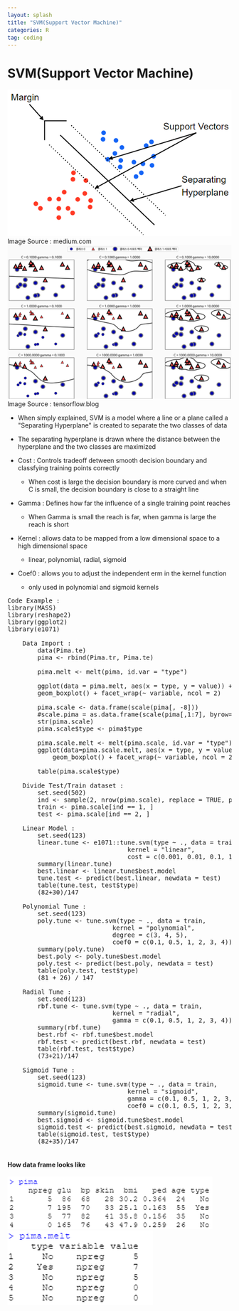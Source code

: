 ```yaml
---
layout: splash
title: "SVM(Support Vector Machine)"
categories: R
tag: coding
---
```

# SVM(Support Vector Machine)
<img src="\assets\images\SVM\HyperPlane.png" alt="Alt text">
Image Source : medium.com
<img src="\assets\images\SVM\Diagram.png" alt="Alt text">
Image Source : tensorflow.blog

 - When simply explained, SVM is a model where a line or a plane called a "Separating Hyperplane" is created to separate the two classes of data
 - The separating hyperplane is drawn where the distance between the hyperplane and the two classes are maximized
 
 - Cost : Controls tradeoff detween smooth decision boundary and classfying training points correctly
     - When cost is large the decision boundary is more curved and when C is small, the decision boundary is close to a straight line
 - Gamma : Defines how far the influence of a single training point reaches
     - When Gamma is small the reach is far, when gamma is large the reach is short
 - Kernel : allows data to be mapped from a low dimensional space to a high dimensional space
     -  linear, polynomial, radial, sigmoid
 - Coef0 : allows you to adjust the independent erm in the kernel function
     - only used in polynomial and sigmoid kernels

<pre>
Code Example : 
library(MASS)
library(reshape2)
library(ggplot2)
library(e1071)

    Data Import : 
        data(Pima.te)
        pima <- rbind(Pima.tr, Pima.te)

        pima.melt <- melt(pima, id.var = "type")

        ggplot(data = pima.melt, aes(x = type, y = value)) +
        geom_boxplot() + facet_wrap(~ variable, ncol = 2)

        pima.scale <- data.frame(scale(pima[, -8]))
        #scale.pima = as.data.frame(scale(pima[,1:7], byrow=FALSE)) 
        str(pima.scale)
        pima.scale$type <- pima$type

        pima.scale.melt <- melt(pima.scale, id.var = "type")
        ggplot(data=pima.scale.melt, aes(x = type, y = value)) + 
            geom_boxplot() + facet_wrap(~ variable, ncol = 2)
        
        table(pima.scale$type)
    
    Divide Test/Train dataset : 
        set.seed(502)
        ind <- sample(2, nrow(pima.scale), replace = TRUE, prob = c(0.7, 0.3))
        train <- pima.scale[ind == 1, ]
        test <- pima.scale[ind == 2, ]

    Linear Model : 
        set.seed(123)
        linear.tune <- e1071::tune.svm(type ~ ., data = train, 
                                kernel = "linear", 
                                cost = c(0.001, 0.01, 0.1, 1, 5, 10))
        summary(linear.tune)
        best.linear <- linear.tune$best.model
        tune.test <- predict(best.linear, newdata = test)
        table(tune.test, test$type)
        (82+30)/147
        
    Polynomial Tune : 
        set.seed(123)
        poly.tune <- tune.svm(type ~ ., data = train, 
                            kernel = "polynomial", 
                            degree = c(3, 4, 5), 
                            coef0 = c(0.1, 0.5, 1, 2, 3, 4))
        summary(poly.tune)
        best.poly <- poly.tune$best.model
        poly.test <- predict(best.poly, newdata = test)
        table(poly.test, test$type)
        (81 + 26) / 147
        
    Radial Tune : 
        set.seed(123)
        rbf.tune <- tune.svm(type ~ ., data = train, 
                            kernel = "radial", 
                            gamma = c(0.1, 0.5, 1, 2, 3, 4))
        summary(rbf.tune)
        best.rbf <- rbf.tune$best.model
        rbf.test <- predict(best.rbf, newdata = test)
        table(rbf.test, test$type)
        (73+21)/147
        
    Sigmoid Tune : 
        set.seed(123)
        sigmoid.tune <- tune.svm(type ~ ., data = train, 
                                kernel = "sigmoid", 
                                gamma = c(0.1, 0.5, 1, 2, 3, 4),
                                coef0 = c(0.1, 0.5, 1, 2, 3, 4))
        summary(sigmoid.tune)
        best.sigmoid <- sigmoid.tune$best.model
        sigmoid.test <- predict(best.sigmoid, newdata = test)
        table(sigmoid.test, test$type)
        (82+35)/147

</pre>

#### How data frame looks like
<img src="\assets\images\SVM\Pima.png" alt="Alt text">
<img src="\assets\images\SVM\Pimamelt.png" alt="Alt text">